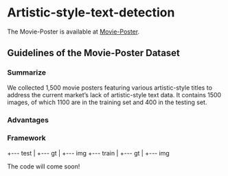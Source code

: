 # Artistic-style-text-detection
The Movie-Poster is available at [Movie-Poster](https://drive.google.com/file/d/1anlWPsCX-6aYhUDqC33SXRufcpPpjLE2/view?usp=drive_link).

## Guidelines of the Movie-Poster Dataset
### Summarize
We collected 1,500 movie posters featuring various artistic-style titles to address the current market’s lack of artistic-style text data. It contains 1500 images, of which 1100
are in the training set and 400 in the testing set.
### Advantages
### Framework
+--- test
|   +--- gt
|   +--- img
+--- train
|   +--- gt
|   +--- img







The code will come soon!

